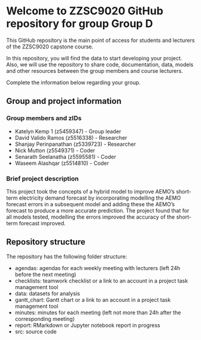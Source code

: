 # Welcome to ZZSC9020 GitHub repository for group Group D

This GitHub repository is the main point of access for students and lecturers of the ZZSC9020 capstone course. 

In this repository, you will find the data to start developing your project. Also, we will use the repository to share code, documentation, data, models and other resources between the group members and course lecturers.

Complete the information below regarding your group.

## Group and project information

### Group members and zIDs
- Katelyn Kemp 1 (z5459347) - Group leader
- David Valido Ramos (z5516338) - Researcher
- Shanjay Perinpanathan (z5339723) - Researcher
- Nick Mutton (z5549371) - Coder
- Senarath Seelanatha (z5595581) - Coder
- Waseem Alashqar (z5514810) - Coder

### Brief project description
This project took the concepts of a hybrid model to improve AEMO’s short-term electricity demand forecast by incorporating modelling the AEMO forecast errors in a subsequent model and adding these the AEMO’s forecast to produce a more accurate prediction. The project found that for all models tested, modelling the errors improved the accuracy of the short-term forecast improved. 

## Repository structure

The repository has the following folder structure:

- agendas: agendas for each weekly meeting with lecturers (left 24h before the next meeting)
- checklists: teamwork checklist or a link to an account in a project task management tool
- data: datasets for analysis
- gantt_chart: Gantt chart or a link to an account in a project task management tool
- minutes: minutes for each meeting (left not more than 24h after the corresponding meeting)
- report: RMarkdown or Jupyter notebook report in progress
- src: source code
